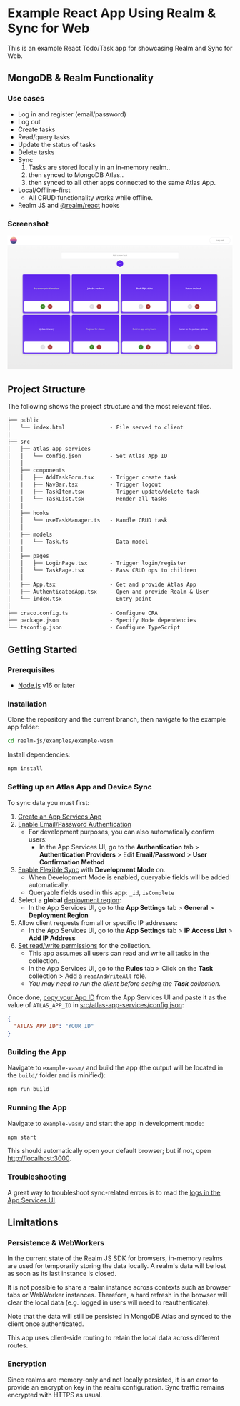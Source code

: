 # Example React App Using Realm & Sync for Web

This is an example React Todo/Task app for showcasing Realm and Sync for Web.

## MongoDB & Realm Functionality

### Use cases

* Log in and register (email/password)
* Log out
* Create tasks
* Read/query tasks
* Update the status of tasks
* Delete tasks
* Sync
  1. Tasks are stored locally in an in-memory realm..
  2. then synced to MongoDB Atlas..
  3. then synced to all other apps connected to the same Atlas App.
* Local/Offline-first
  * All CRUD functionality works while offline.
* Realm JS and [@realm/react](https://www.npmjs.com/package/@realm/react) hooks

### Screenshot

![Tasks Page](./src/assets/screenshot-realm-web-sync-tasks.png)

## Project Structure

The following shows the project structure and the most relevant files.

```
├── public
│   └── index.html              - File served to client
│
├── src
│   ├── atlas-app-services
│   │   └── config.json         - Set Atlas App ID
│   │
│   ├── components
│   │   ├── AddTaskForm.tsx     - Trigger create task
│   │   ├── NavBar.tsx          - Trigger logout
│   │   ├── TaskItem.tsx        - Trigger update/delete task
│   │   └── TaskList.tsx        - Render all tasks
│   │
│   ├── hooks
│   │   └── useTaskManager.ts   - Handle CRUD task
│   │
│   ├── models
│   │   └── Task.ts             - Data model
│   │
│   ├── pages
│   │   ├── LoginPage.tsx       - Trigger login/register
│   │   └── TaskPage.tsx        - Pass CRUD ops to children
│   │
│   ├── App.tsx                 - Get and provide Atlas App
│   ├── AuthenticatedApp.tsx    - Open and provide Realm & User
│   └── index.tsx               - Entry point
│
├── craco.config.ts             - Configure CRA
├── package.json                - Specify Node dependencies
└── tsconfig.json               - Configure TypeScript
```

## Getting Started

### Prerequisites

* [Node.js](https://nodejs.org/en) v16 or later

### Installation

Clone the repository and the current branch, then navigate to the example app folder:

```sh
cd realm-js/examples/example-wasm
```

Install dependencies:

```sh
npm install
```

### Setting up an Atlas App and Device Sync

To sync data you must first:

1. [Create an App Services App](https://www.mongodb.com/docs/atlas/app-services/manage-apps/create/create-with-ui/)
2. [Enable Email/Password Authentication](https://www.mongodb.com/docs/atlas/app-services/authentication/email-password/#std-label-email-password-authentication)
    * For development purposes, you can also automatically confirm users:
      * In the App Services UI, go to the **Authentication** tab > **Authentication Providers** > Edit **Email/Password** > **User Confirmation Method**
3. [Enable Flexible Sync](https://www.mongodb.com/docs/atlas/app-services/sync/configure/enable-sync/) with **Development Mode** on.
    * When Development Mode is enabled, queryable fields will be added automatically.
    * Queryable fields used in this app: `_id`, `isComplete`
4. Select a **global** [deployment region](https://www.mongodb.com/docs/atlas/app-services/apps/deployment-models-and-regions/#deployment-models---regions):
    * In the App Services UI, go to the **App Settings** tab > **General** > **Deployment Region**
5. Allow client requests from all or specific IP addresses:
    * In the App Services UI, go to the **App Settings** tab > **IP Access List** > **Add IP Address**
6. [Set read/write permissions](https://www.mongodb.com/docs/atlas/app-services/rules/roles/#with-device-sync) for the collection.
    * This app assumes all users can read and write all tasks in the collection.
    * In the App Services UI, go to the **Rules** tab > Click on the **Task** collection > Add a `readAndWriteAll` role.
    * *You may need to run the client before seeing the **Task** collection.*

Once done, [copy your App ID](https://www.mongodb.com/docs/atlas/app-services/reference/find-your-project-or-app-id/#std-label-find-your-app-id) from the App Services UI and paste it as the value of `ATLAS_APP_ID` in [src/atlas-app-services/config.json](./src/atlas-app-services/config.json):

```json
{
  "ATLAS_APP_ID": "YOUR_ID"
}
```

### Building the App

Navigate to `example-wasm/` and build the app (the output will be located in the `build/` folder and is minified):

```sh
npm run build
```

### Running the App

Navigate to `example-wasm/` and start the app in development mode:

```sh
npm start
```

This should automatically open your default browser; but if not, open [http://localhost:3000](http://localhost:3000).

### Troubleshooting

A great way to troubleshoot sync-related errors is to read the [logs in the App Services UI](https://www.mongodb.com/docs/atlas/app-services/logs/logs-ui/).

## Limitations

### Persistence & WebWorkers

In the current state of the Realm JS SDK for browsers, in-memory realms are used for temporarily storing the data locally. A realm's data will be lost as soon as its last instance is closed.

It is not possible to share a realm instance across contexts such as browser tabs or WebWorker instances. Therefore, a hard refresh in the browser will clear the local data (e.g. logged in users will need to reauthenticate).

Note that the data will still be persisted in MongoDB Atlas and synced to the client once authenticated.

This app uses client-side routing to retain the local data across different routes.

### Encryption

Since realms are memory-only and not locally persisted, it is an error to provide an encryption key in the realm configuration. Sync traffic remains encrypted with HTTPS as usual.
